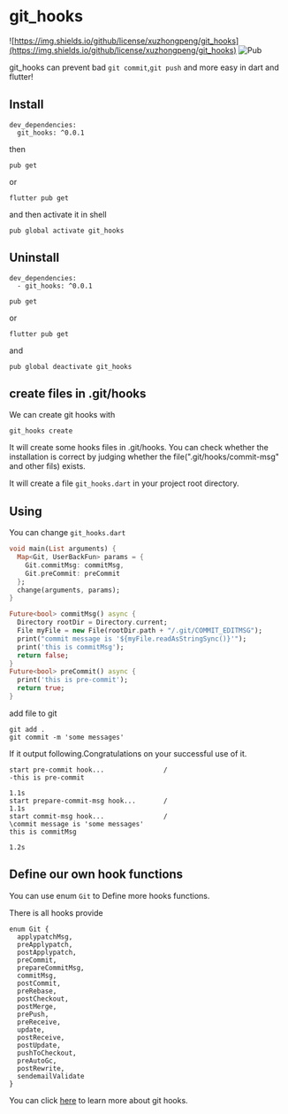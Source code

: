 # git_hooks

![https://img.shields.io/github/license/xuzhongpeng/git_hooks](https://img.shields.io/github/license/xuzhongpeng/git_hooks) ![Pub](https://img.shields.io/pub/v/git_hooks)

git_hooks can prevent bad `git commit`,`git push` and more easy in dart and flutter!

## Install

```
dev_dependencies:
  git_hooks: ^0.0.1
```

then

```
pub get
```

or

```
flutter pub get
```

and then activate it in shell

```
pub global activate git_hooks
```

## Uninstall

```
dev_dependencies:
  - git_hooks: ^0.0.1
```

```
pub get
```

or

```
flutter pub get
```

and

```
pub global deactivate git_hooks
```

## create files in .git/hooks

We can create git hooks with

```
git_hooks create
```

It will create some hooks files in .git/hooks. You can check whether the installation is correct by judging whether the file(".git/hooks/commit-msg" and other fils) exists.

It will create a file `git_hooks.dart` in your project root directory.

## Using

You can change `git_hooks.dart`

```dart
void main(List arguments) {
  Map<Git, UserBackFun> params = {
    Git.commitMsg: commitMsg,
    Git.preCommit: preCommit
  };
  change(arguments, params);
}

Future<bool> commitMsg() async {
  Directory rootDir = Directory.current;
  File myFile = new File(rootDir.path + "/.git/COMMIT_EDITMSG");
  print("commit message is '${myFile.readAsStringSync()}'");
  print('this is commitMsg');
  return false;
}
Future<bool> preCommit() async {
  print('this is pre-commit');
  return true;
}
```

add file to git

```
git add .
git commit -m 'some messages'
```

If it output following.Congratulations on your successful use of it.

```
start pre-commit hook...               /
-this is pre-commit

1.1s
start prepare-commit-msg hook...       /
1.1s
start commit-msg hook...               /
\commit message is 'some messages'
this is commitMsg

1.2s
```

## Define our own hook functions

You can use enum `Git` to Define more hooks functions. 

There is all hooks provide
```
enum Git {
  applypatchMsg,
  preApplypatch,
  postApplypatch,
  preCommit,
  prepareCommitMsg,
  commitMsg,
  postCommit,
  preRebase,
  postCheckout,
  postMerge,
  prePush,
  preReceive,
  update,
  postReceive,
  postUpdate,
  pushToCheckout,
  preAutoGc,
  postRewrite,
  sendemailValidate
}
```

You can click [here](https://git-scm.com/docs/githooks.html) to learn more about git hooks.